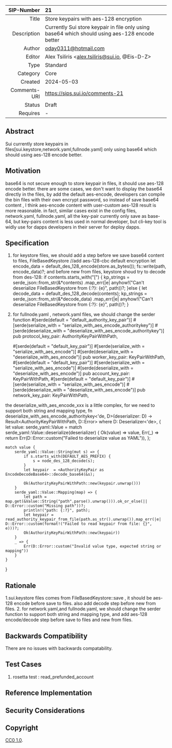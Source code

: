 | SIP-Number          | 21                                        |
| ---:                |:-----------------------------------------------------------------------------------------------|
| Title               | Store keypairs with aes-128 encryption                                                         |
| Description         | Currently Sui store keypair in file only using base64 which should using aes-128 encode better |
| Author              | oday0311@hotmail.com                                                                           |
| Editor              | Alex Tsiliris <alex.tsiliris@sui.io, @Eis-D-Z>                                                 |
| Type                | Standard                                                                                       |
| Category            | Core                                                                                           |
| Created             | 2024-05-03                                                                                     |
| Comments-URI        | https://sips.sui.io/comments-21                                                                |
| Status              | Draft                                                                                          |
| Requires            | -                                                                                              |

## Abstract

Sui currently store keypairs in files[sui.keystore,network.yaml,fullnode.yaml] only using base64 which should using aes-128 encode better.

## Motivation

base64 is not secure enough to store keypair in files, it should use aes-128 encode better.
there are some cases, we don't want to display the base64 directly in the files,
by add the default aes-encode, developers can compile the bin files with their own encrypt password, 
so instead of save base64 content , I think aes-encode content with user-custom aes-128 result is more reasonable. 
in fact, similar cases exist in the config files, network.yaml, fullnode.yaml, all the key-pair currently only save as base-64,
but key-pairs content is less used in normal developer, but cli-key tool is widly use for 
dapps developers in their server for deploy dapps.

## Specification
1. for keystore files, we should add a step before we save base64 content to files,
   FileBasedKeystore
         //add aes-128-cbc default encryption
         let encode_data = default_des_128_encode(store.as_bytes());
         fs::write(path, encode_data)?;
   and before new from files, keystore shoud try to decode from des-128:
           if contents.starts_with("[") {
                kp_strings = serde_json::from_str(&*contents)
             .map_err(|e| anyhow!("Can't deserialize FileBasedKeystore from {:?}: {e}", path))?;
            }else {
                let decode_data = default_des_128_decode(contents);
                kp_strings = serde_json::from_str(&*decode_data)
                    .map_err(|e| anyhow!("Can't deserialize FileBasedKeystore from {:?}: {e}", path))?;
            }
2. for fullnode.yaml , network.yaml files, we should change the serder function
   #[serde(default = "default_authority_key_pair")]
   #[serde(serialize_with = "serialize_with_aes_encode_authoritykey")]
   #[serde(deserialize_with = "deserialize_with_aes_encode_authoritykey")]
   pub protocol_key_pair: AuthorityKeyPairWithPath,

   #[serde(default = "default_key_pair")]
   #[serde(serialize_with = "serialize_with_aes_encode")]
   #[serde(deserialize_with = "deserialize_with_aes_encode")]
   pub worker_key_pair: KeyPairWithPath,
   #[serde(default = "default_key_pair")]
   #[serde(serialize_with = "serialize_with_aes_encode")]
   #[serde(deserialize_with = "deserialize_with_aes_encode")]
   pub account_key_pair: KeyPairWithPath,
   #[serde(default = "default_key_pair")]
   #[serde(serialize_with = "serialize_with_aes_encode")]
   #[serde(deserialize_with = "deserialize_with_aes_encode")]
   pub network_key_pair: KeyPairWithPath,
 
  the deserialize_with_aes_encode_xxx is a little complex, for we need to support both string and mapping type,
  fn deserialize_with_aes_encode_authoritykey<'de, D>(deserializer: D) -> Result<AuthorityKeyPairWithPath, D::Error>
  where
  D: Deserializer<'de>,
  {
  let value: serde_yaml::Value = match serde_yaml::Value::deserialize(deserializer) {
  Ok(value) => value,
  Err(_) => return Err(D::Error::custom("Failed to deserialize value as YAML")),
  };

    match value {
        serde_yaml::Value::String(mut s) => {
            if s.starts_with(DEFAULT_AES_PREFIX) {
                s = node_des_128_decode(s);
            }
            let keypair  = <AuthorityKeyPair as EncodeDecodeBase64>::decode_base64(&s);

            Ok(AuthorityKeyPairWithPath::new(keypair.unwrap()))
        }
        serde_yaml::Value::Mapping(map) => {
            let path = map.get(&Value::String("path".parse().unwrap())).ok_or_else(|| D::Error::custom("Missing path"))?;
            println!("path: {:?}", path);
            let keypair = read_authority_keypair_from_file(path.as_str().unwrap()).map_err(|e| D::Error::custom(format!("Failed to read keypair from file: {}", e)))?;
            Ok(AuthorityKeyPairWithPath::new(keypair))
        }
        _ => {
            Err(D::Error::custom("Invalid value type, expected string or mapping"))
        }
    }


}


## Rationale
1.sui.keystore files comes from FileBasedKeystore::save , it should be aes-128 encode before save to files. also add decode step before new from files.
2. for network.yaml,and fullnode.yaml, we should change the serder function to support both string and mapping type,
and add aes-128 encode/decode step before save to files and new from files.



## Backwards Compatibility

There are no issues with backwards compatability.



## Test Cases

1. rosetta test : read_prefunded_account

## Reference Implementation



## Security Considerations



## Copyright
[CC0 1.0](../LICENSE.md).

